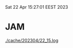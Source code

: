 Sat 22 Apr 15:27:01 EEST 2023
# JAM
<a href='./cache/202304/22_15.log'>./cache/202304/22_15.log</a>
